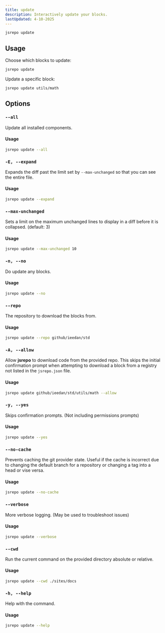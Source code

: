```yaml
---
title: update
description: Interactively update your blocks.
lastUpdated: 4-10-2025
---
```


```sh
jsrepo update
```

## Usage

Choose which blocks to update:

```sh
jsrepo update
```

Update a specific block:

```sh
jsrepo update utils/math
```

## Options

### `--all`

Update all installed components.

#### Usage

```sh
jsrepo update --all
```

### `-E, --expand`

Expands the diff past the limit set by `--max-unchanged` so that you can see the entire file.

#### Usage

```sh
jsrepo update --expand
```

### `--max-unchanged`

Sets a limit on the maximum unchanged lines to display in a diff before it is collapsed. (default: 3)

#### Usage

```sh
jsrepo update --max-unchanged 10
```

### `-n, --no`

Do update any blocks.

#### Usage

```sh
jsrepo update --no
```

### `--repo`

The repository to download the blocks from.

#### Usage

```sh
jsrepo update --repo github/ieedan/std
```

### `-A, --allow`

Allow **jsrepo** to download code from the provided repo. This skips the initial confirmation prompt when attempting to download a block from a registry not listed in the `jsrepo.json` file.

#### Usage

```sh
jsrepo update github/ieedan/std/utils/math --allow
```

### `-y, --yes`

Skips confirmation prompts. (Not including permissions prompts)

#### Usage

```sh
jsrepo update --yes
```

### `--no-cache`

Prevents caching the git provider state. Useful if the cache is incorrect due to changing the default branch for a repository or changing a tag into a head or vise versa.

#### Usage

```sh
jsrepo update --no-cache
```

### `--verbose`

More verbose logging. (May be used to troubleshoot issues)

#### Usage

```sh
jsrepo update --verbose
```

### `--cwd`

Run the current command on the provided directory absolute or relative.

#### Usage

```sh
jsrepo update --cwd ./sites/docs
```

### `-h, --help`

Help with the command.

#### Usage

```sh
jsrepo update --help
```

